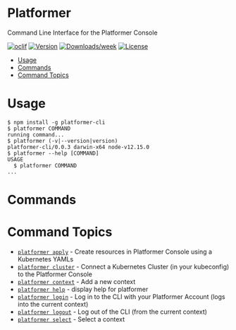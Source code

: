 Platformer
====

Command Line Interface for the Platformer Console

[![oclif](https://img.shields.io/badge/cli-oclif-brightgreen.svg)](https://oclif.io)
[![Version](https://img.shields.io/npm/v/pctl.svg)](https://npmjs.org/package/pctl)
[![Downloads/week](https://img.shields.io/npm/dw/pctl.svg)](https://npmjs.org/package/pctl)
[![License](https://img.shields.io/npm/l/pctl.svg)](https://github.com/platformercloud/pctl/blob/master/package.json)

<!-- toc -->
* [Usage](#usage)
* [Commands](#commands)
* [Command Topics](#command-topics)
<!-- tocstop -->
# Usage
<!-- usage -->
```sh-session
$ npm install -g platformer-cli
$ platformer COMMAND
running command...
$ platformer (-v|--version|version)
platformer-cli/0.0.3 darwin-x64 node-v12.15.0
$ platformer --help [COMMAND]
USAGE
  $ platformer COMMAND
...
```
<!-- usagestop -->
# Commands
<!-- commands -->
# Command Topics

* [`platformer apply`](docs/apply.md) - Create resources in Platformer Console using a Kubernetes YAMLs
* [`platformer cluster`](docs/cluster.md) - Connect a Kubernetes Cluster (in your kubeconfig) to the Platformer Console
* [`platformer context`](docs/context.md) - Add a new context
* [`platformer help`](docs/help.md) - display help for platformer
* [`platformer login`](docs/login.md) - Log in to the CLI with your Platformer Account (logs into the current context)
* [`platformer logout`](docs/logout.md) - Log out of the CLI (from the current context)
* [`platformer select`](docs/select.md) - Select a context

<!-- commandsstop -->

